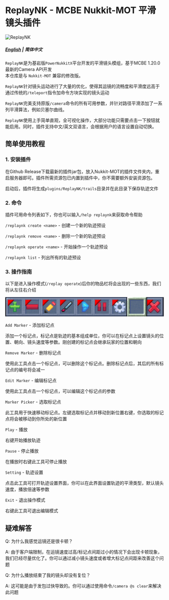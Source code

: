 # ReplayNK - MCBE Nukkit-MOT 平滑镜头插件

![ReplayNK](https://socialify.git.ci/MemoriesOfTime/ReplayNK/image?description=1&descriptionEditable=ReplayMod%20for%20MCBE!&font=Inter&forks=1&issues=1&language=1&name=1&owner=1&pattern=Plus&pulls=1&stargazers=1&theme=Light)

##### [English](README.md) | 简体中文

`ReplayNK`是为基岩版`PowerNukkitX`平台开发的平滑镜头模组，基于MCBE 1.20.0最新的Camera API开发  
本仓库是与 `Nukkit-MOT` 兼容的修改版。

`ReplayNK`针对镜头运动进行了大量的优化，使得其运镜的流畅度和平滑度远高于通过传统的`/teleport`指令加命令方块实现的镜头运动

`ReplayNK`完美支持原版`/camera`命令的所有可用参数，并针对路径平滑添加了一系列平滑算法，例如贝塞尔曲线。

`ReplayNK`使用上手简单直观，全可视化操作，大部分功能只需要点击一下按钮就能启用。同时，插件支持中文/英文双语言，会根据用户的语言设置自动切换。

## 简单使用教程

### 1. 安装插件

在Github Release下载最新的插件jar包，放入Nukkit-MOT的插件文件夹内，重启服务器即可。插件所需资源包已内置到插件中，你不需要额外安装资源包。

启动后，插件将生成`plugins/ReplayNK/trails`目录并在此目录下保存轨迹文件

### 2. 命令

插件可用命令列表如下，你也可以输入`/help replaynk`来获取命令帮助

`/replaynk create <name>` - 创建一个新的轨迹预设

`/replaynk remove <name>` - 删除一个新的轨迹预设

`/replaynk operate <name>` - 开始操作一个轨迹预设

`/replaynk list` - 列出所有的轨迹预设

### 3. 操作指南

以下是进入操作模式(`/replay operate`)后你的物品栏将会出现的一些东西，我们将从左往右介绍

![tools.png](img%2Ftools.png)

`Add Marker` - 添加标记点

添加一个标记点，标记点是轨迹的基本组成单位，你可以在标记点上设置镜头的位置、朝向、镜头速度等参数。刚创建的标记点会继承玩家的位置和朝向

`Remove Marker` - 删除标记点

使用此工具点击一个标记点，可以删除这个标记点。删除标记点后，其后的所有标记点的编号将会减一

`Edit Marker` - 编辑标记点

使用此工具点击一个标记点，可以编辑这个标记点的参数

`Marker Picker` - 选取标记点

此工具用于快速移动标记点。左键选取标记点并移动到新位置右键，你选取的标记点将会被移动到你所处的新位置

`Play` - 播放

右键开始播放轨迹

`Pause` - 停止播放

在播放时右键此工具可停止播放

`Setting` - 轨迹设置

点击此工具可打开轨迹设置界面，你可以在此界面设置轨迹的平滑类型，默认镜头速度，播放倍速等参数

`Exit` - 退出操作模式

右键此工具可退出编辑模式

## 疑难解答

Q: 为什么我感觉运镜还是很卡顿？

A: 由于客户端限制，在运镜速度过高/标记点间距过小的情况下会出现卡顿现象，我们已经尽量优化了。你可以通过减小镜头速度或者增大标记点间距来改善这个问题

Q: 为什么播放结束了我的镜头却没有复位？

A: 这可能是由于发包过快导致的。你可以通过使用命令`/camera @s clear`来解决此问题